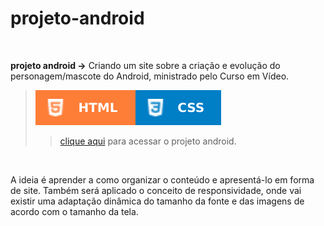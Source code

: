 # projeto-android

<br/>
 
 **projeto android →** Criando um site sobre a criação e evolução do personagem/mascote do Android, ministrado pelo Curso em Vídeo.
> ![](../images/html.svg)![](../images/css.svg)
>> [clique aqui](https://aleretamero.github.io/principais-projetos-curso-em-video/projeto-android/) para acessar o projeto android.

<br/>

A ideia é aprender a como organizar o conteúdo e apresentá-lo em forma de site.
Também será aplicado o conceito de responsividade, onde vai existir uma adaptação dinâmica do tamanho da fonte e das imagens de acordo com o tamanho da tela.
